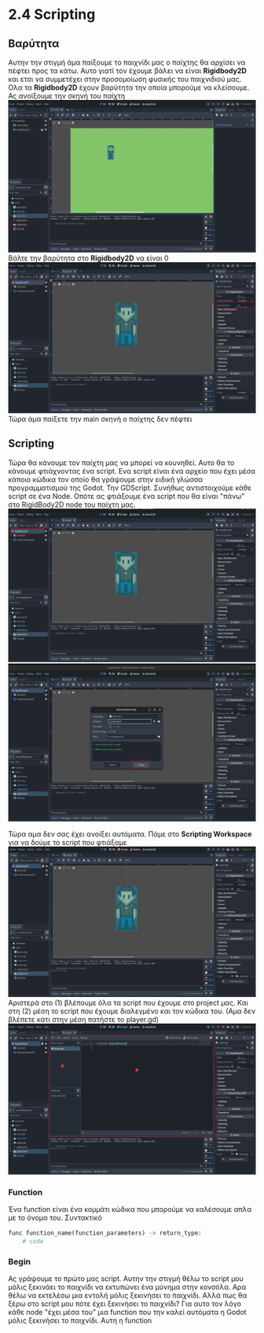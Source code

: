 # 2.4 Scripting

## Βαρύτητα

Αυτην την στιγμή άμα παίξουμε το παιχνίδι μας ο παίχτης θα αρχίσει να πέφτει προς τα κάτω. Αυτο γιατί τον έχουμε βάλει να είναι **Rigidbody2D** και ετσι να συμμετέχει στην προσομοίωση φυσικής του παιχνιδιού μας. Ολα τα **Rigidbody2D** έχουν βαρύτητα την οποία μπορούμε να κλείσουμε. Ας ανοίξουμε την σκηνή του παίχτη
![alt text](image-1.png)
Βάλτε την βαρύτητα στο **Rigidbody2D** να είναι 0
![alt text](image-2.png)
Τώρα άμα παίξετε την main σκηνή ο παίχτης δεν πέφτει

## Scripting
Τώρα θα κάνουμε τον παίχτη μας να μπορεί να κουνηθεί. Αυτο θα το κάνουμε φτιάχνοντας ένα script. Ενα script είναι ένα αρχείο που έχει μέσα κάποιο κώδικα τον οποίο θα γράψουμε στην ειδική γλώσσα προγραμματισμού της Godot. Την GDScript. Συνήθως αντιστοιχούμε κάθε script σε ένα Node. Οπότε ας φτιάξουμε ένα script που θα είναι "πάνω" στο RigidBody2D node του παίχτη μας.
![alt text](image-3.png)
![alt text](image-4.png)

Τώρα αμα δεν σας έχει ανοίξει αυτόματα. Πάμε στο **Scripting Workspace** για να δούμε το script που φτιάξαμε
![alt text](image-5.png)
Αριστερά στο (1) βλέπουμε όλα τα script που έχουμε στο project μας. Και στη (2) μέση το script που έχουμε διαλεγμένο και τον κώδικα του. (Αμα δεν βλέπετε κάτι στην μέση πατήστε το player.gd)
![alt text](image-6.png)

### Function
Ένα function είναι ένα κομμάτι κώδικα που μπορούμε να καλέσουμε απλα με το όνομα του. Συντακτικό
```python
func function_name(function_parameters) -> return_type:
    # code
```

### Begin
Ας γράψουμε το πρώτο μας script. Αυτην την στιγμή θέλω το script μου μόλις ξεκινάει το παιχνίδι να εκτυπώνει ένα μύνημα στην κονσόλα. Αρα θέλω να εκτελέσω μια εντολή μόλις ξεκινήσει το παιχνίδι. Αλλά πως θα ξέρω στο script μου πότε έχει ξεκινήσει το παιχνίδι? Για αυτο τον λόγο κάθε node "έχει μέσα του" μια function που την καλεί αυτόματα η Godot μόλις ξεκινήσει το παιχνίδι. Αυτη η function